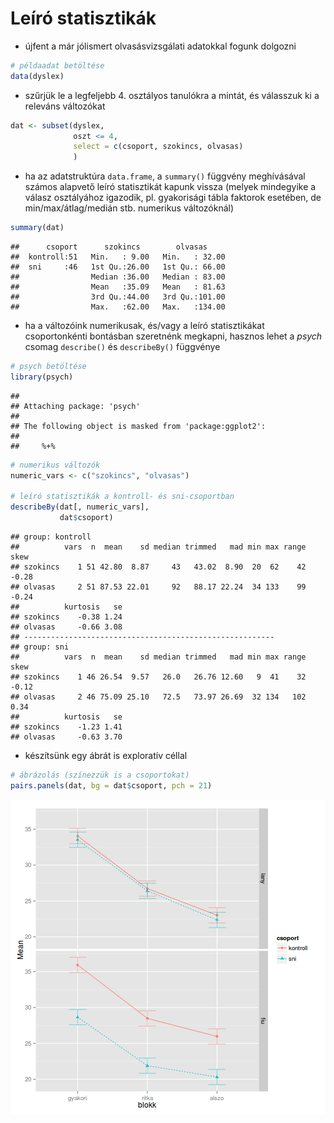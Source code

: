# Leíró statisztikák

- újfent a már jólismert olvasásvizsgálati adatokkal fogunk dolgozni

```r
# példaadat betöltése
data(dyslex)
```

- szűrjük le a legfeljebb 4. osztályos tanulókra a mintát, és válasszuk ki
a releváns változókat

```r
dat <- subset(dyslex, 
              oszt <= 4, 
              select = c(csoport, szokincs, olvasas)
              )
```


- ha az adatstruktúra `data.frame`, a `summary()` függvény meghívásával
számos alapvető leíró statisztikát kapunk vissza (melyek mindegyike a válasz
osztályához igazodik, pl. gyakorisági tábla faktorok esetében, de 
min/max/átlag/medián stb. numerikus változóknál)

```r
summary(dat)
```

```
##      csoport      szokincs        olvasas      
##  kontroll:51   Min.   : 9.00   Min.   : 32.00  
##  sni     :46   1st Qu.:26.00   1st Qu.: 66.00  
##                Median :36.00   Median : 83.00  
##                Mean   :35.09   Mean   : 81.63  
##                3rd Qu.:44.00   3rd Qu.:101.00  
##                Max.   :62.00   Max.   :134.00
```

- ha a változóink numerikusak, és/vagy a leíró statisztikákat csoportonkénti
bontásban szeretnénk megkapni, hasznos lehet a *psych* csomag `describe()` és 
`describeBy()` függvénye

```r
# psych betöltése
library(psych)
```

```
## 
## Attaching package: 'psych'
## 
## The following object is masked from 'package:ggplot2':
## 
##     %+%
```

```r
# numerikus változók
numeric_vars <- c("szokincs", "olvasas")

# leíró statisztikák a kontroll- és sni-csoportban
describeBy(dat[, numeric_vars],
           dat$csoport)
```

```
## group: kontroll
##          vars  n  mean    sd median trimmed   mad min max range  skew
## szokincs    1 51 42.80  8.87     43   43.02  8.90  20  62    42 -0.28
## olvasas     2 51 87.53 22.01     92   88.17 22.24  34 133    99 -0.24
##          kurtosis   se
## szokincs    -0.38 1.24
## olvasas     -0.66 3.08
## -------------------------------------------------------- 
## group: sni
##          vars  n  mean    sd median trimmed   mad min max range  skew
## szokincs    1 46 26.54  9.57   26.0   26.76 12.60   9  41    32 -0.12
## olvasas     2 46 75.09 25.10   72.5   73.97 26.69  32 134   102  0.34
##          kurtosis   se
## szokincs    -1.23 1.41
## olvasas     -0.63 3.70
```

- készítsünk egy ábrát is exploratív céllal

```r
# ábrázolás (színezzük is a csoportokat)
pairs.panels(dat, bg = dat$csoport, pch = 21) 
```

![plot of chunk unnamed-chunk-5](figure/unnamed-chunk-5-1.png) 

